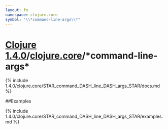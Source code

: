 ```yaml
---
layout: fn
namespace: clojure.core
symbol: "\\*command-line-args\\*"
---
```


# [Clojure 1.4.0](../../)/[clojure.core](../)/\*command-line-args\*

{% include 1.4.0/clojure.core/STAR_command_DASH_line_DASH_args_STAR/docs.md %}

##Examples

{% include 1.4.0/clojure.core/STAR_command_DASH_line_DASH_args_STAR/examples.md %}

